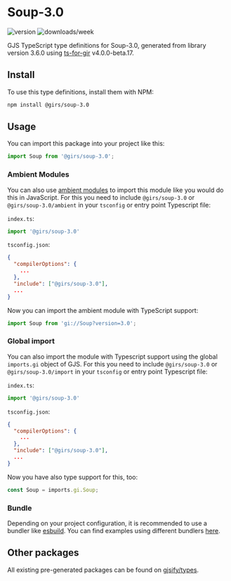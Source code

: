 
# Soup-3.0

![version](https://img.shields.io/npm/v/@girs/soup-3.0)
![downloads/week](https://img.shields.io/npm/dw/@girs/soup-3.0)


GJS TypeScript type definitions for Soup-3.0, generated from library version 3.6.0 using [ts-for-gir](https://github.com/gjsify/ts-for-gir) v4.0.0-beta.17.


## Install

To use this type definitions, install them with NPM:
```bash
npm install @girs/soup-3.0
```

## Usage

You can import this package into your project like this:
```ts
import Soup from '@girs/soup-3.0';
```

### Ambient Modules

You can also use [ambient modules](https://github.com/gjsify/ts-for-gir/tree/main/packages/cli#ambient-modules) to import this module like you would do this in JavaScript.
For this you need to include `@girs/soup-3.0` or `@girs/soup-3.0/ambient` in your `tsconfig` or entry point Typescript file:

`index.ts`:
```ts
import '@girs/soup-3.0'
```

`tsconfig.json`:
```json
{
  "compilerOptions": {
    ...
  },
  "include": ["@girs/soup-3.0"],
  ...
}
```

Now you can import the ambient module with TypeScript support: 

```ts
import Soup from 'gi://Soup?version=3.0';
```

### Global import

You can also import the module with Typescript support using the global `imports.gi` object of GJS.
For this you need to include `@girs/soup-3.0` or `@girs/soup-3.0/import` in your `tsconfig` or entry point Typescript file:

`index.ts`:
```ts
import '@girs/soup-3.0'
```

`tsconfig.json`:
```json
{
  "compilerOptions": {
    ...
  },
  "include": ["@girs/soup-3.0"],
  ...
}
```

Now you have also type support for this, too:

```ts
const Soup = imports.gi.Soup;
```

### Bundle

Depending on your project configuration, it is recommended to use a bundler like [esbuild](https://esbuild.github.io/). You can find examples using different bundlers [here](https://github.com/gjsify/ts-for-gir/tree/main/examples).

## Other packages

All existing pre-generated packages can be found on [gjsify/types](https://github.com/gjsify/types).

